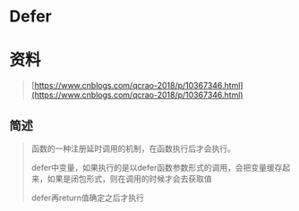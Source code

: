 # Defer

# 资料

> [https://www.cnblogs.com/qcrao-2018/p/10367346.html](https://www.cnblogs.com/qcrao-2018/p/10367346.html)

## 简述

> 函数的一种注册延时调用的机制，在函数执行后才会执行。
>
> defer中变量，如果执行的是以defer函数参数形式的调用，会把变量缓存起来，如果是闭包形式，则在调用的时候才会去获取值
>
> defer再return值确定之后才执行



